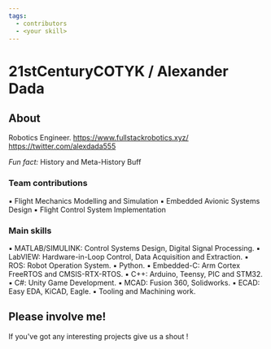 ```yaml
---
tags:
  - contributors
  - <your skill>
---
```


# 21stCenturyCOTYK / Alexander Dada

## About

Robotics Engineer.
https://www.fullstackrobotics.xyz/
https://twitter.com/alexdada555
  
*Fun fact:* History and Meta-History Buff

### Team contributions

▪ Flight Mechanics Modelling and Simulation
▪ Embedded Avionic Systems Design
▪ Flight Control System Implementation

### Main skills

▪ MATLAB/SIMULINK: Control Systems Design, Digital Signal Processing.
▪ LabVIEW: Hardware-in-Loop Control, Data Acquisition and Extraction.
▪ ROS: Robot Operation System.
▪ Python.
▪ Embedded-C: Arm Cortex FreeRTOS and CMSIS-RTX-RTOS.
▪ C++: Arduino, Teensy, PIC and STM32.
▪ C#: Unity Game Development.
▪ MCAD: Fusion 360, Solidworks. 
▪ ECAD: Easy EDA, KiCAD, Eagle.
▪ Tooling and Machining work.

## Please involve me!

If you've got any interesting projects give us a shout !
